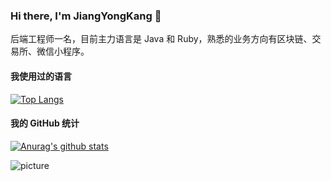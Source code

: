 ### Hi there, I'm JiangYongKang 👋
后端工程师一名，目前主力语言是 Java 和 Ruby，熟悉的业务方向有区块链、交易所、微信小程序。

#### 我使用过的语言
[![Top Langs](https://github-readme-stats.vercel.app/api/top-langs/?username=JiangYongKang&count_private=true&layout=compact&theme=dark)](https://github.com/anuraghazra/github-readme-stats)

#### 我的 GitHub 统计
[![Anurag's github stats](https://github-readme-stats.vercel.app/api?username=JiangYongKang&count_private=true&show_icons=true&theme=dark)](https://github.com/anuraghazra/github-readme-stats)

![picture](https://raw.githubusercontent.com/saadeghi/saadeghi/master/dino.gif)
